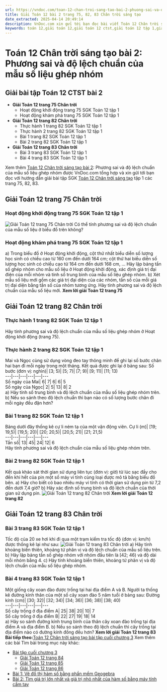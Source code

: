 ```yaml
---
url: https://vndoc.com/toan-12-chan-troi-sang-tao-bai-2-phuong-sai-va-do-lech-chuan-cua-mau-so-lieu-ghep-nhom-320494
title: Giải Toán 12 bài 2 trang 75, 82, 83 Chân trời sáng tạo
date_extracted: 2025-04-14 20:49:14
description: VnDoc.com xin gửi tới bạn đọc bài viết Toán 12 Chân trời sáng tạo bài 2: Phương sai và độ lệch chuẩn của mẫu số liệu ghép nhóm. Mời các bạn cùng theo dõi bài viết dưới đây.
keywords: toán 12,giải toán 12,giải toán 12 ctst,giải toán 12 tập 1,giải toán 12 Chân trời sáng tạo,toán 12 Chân trời sáng tạo tập 1,toán 12 Chân trời sáng tạo,Toán 12 Chân trời sáng tạo Bài 2,giải Toán 12 Chân trời sáng tạo Bài 2,Toán 12 Chân trời sáng tạo bài 2 Phương sai và độ lệch chuẩn của mẫu số liệu ghép nhóm,Phương sai và độ lệch chuẩn của mẫu số liệu ghép nhóm,giải toán 12 trang 75,giải toán 12 trang 82,giải toán 12 trang 83
---
```


# Toán 12 Chân trời sáng tạo bài 2: Phương sai và độ lệch chuẩn của mẫu số liệu ghép nhóm
## Giải bài tập Toán 12 CTST bài 2
  * **Giải Toán 12 trang 75 Chân trời**
    * Hoạt động khởi động trang 75 SGK Toán 12 tập 1
    * Hoạt động khám phá trang 75 SGK Toán 12 tập 1
  * **Giải Toán 12 trang 82 Chân trời**
    * Thực hành 1 trang 82 SGK Toán 12 tập 1
    * Thực hành 2 trang 82 SGK Toán 12 tập 1
    * Bài 1 trang 82 SGK Toán 12 tập 1
    * Bài 2 trang 82 SGK Toán 12 tập 1
  * **Giải Toán 12 trang 83 Chân trời**
    * Bài 3 trang 83 SGK Toán 12 tập 1
    * Bài 4 trang 83 SGK Toán 12 tập 1

Xem thêm
[Toán 12 Chân trời sáng tạo bài 2](<https://vndoc.com/toan-12-chan-troi-sang-tao-bai-2-phuong-sai-va-do-lech-chuan-cua-mau-so-lieu-ghep-nhom-320494>): Phương sai và độ lệch chuẩn của mẫu số liệu ghép nhóm được VnDoc.com tổng hợp và xin gửi tới bạn đọc với hướng dẫn giải bài tập SGK [Toán 12 Chân trời sáng tạo](<https://vndoc.com/toan-12-chan-troi-sang-tao>) tập 1 các trang 75, 82, 83.
## Giải Toán 12 trang 75 Chân trời
### Hoạt động khởi động trang 75 SGK Toán 12 tập 1
![Giải Toán 12 trang 75 Chân trời](https://i.vdoc.vn/data/image/2024/05/20/toan-12-chan-troi-sang-tao-bai-2-1.png)
Có thể tính phương sai và độ lệch chuẩn của mẫu số liệu ở biểu đồ trên không?
### Hoạt động khám phá trang 75 SGK Toán 12 tập 1
a\) Trong biểu đồ ở Hoạt động khởi động, cột thứ nhất biểu diễn số lượng học sinh có chiều cao từ 160 cm đến dưới 164 cm; cột thứ hai biểu diễn số lượng học sinh có chiều cao từ 164 cm đến dưới 168 cm, ...
Hãy lập bảng tần số ghép nhóm cho mẫu số liệu ở Hoạt động khởi động, xác định giá trị đại điện của mỗi nhóm và tính số trung bình của mẫu số liệu ghép nhóm.
b\) Xét mẫu số liệu mới gồm các giá trị đại diện của các nhóm, tần số của mỗi giá trị đại diện bằng tần số của nhóm tương ứng. Hãy tính phương sai và độ lệch chuẩn của mẫu số liệu mới.
**Xem lời giải Toán 12 trang 75**
## Giải Toán 12 trang 82 Chân trời
### Thực hành 1 trang 82 SGK Toán 12 tập 1
Hãy tính phương sai và độ lệch chuẩn của mẫu số liệu ghép nhóm ở Hoạt động khởi động \(trang 75\).
### Thực hành 2 trang 82 SGK Toán 12 tập 1
Mai và Ngọc cùng sử dụng vòng đeo tay thông minh để ghi lại số bước chân hai bạn đi mỗi ngày trong một tháng. Kết quả được ghi lại ở bảng sau:
Số bước \(đơn vị: nghìn\)| \[3; 5\)| \[5; 7\)| \[7; 9\)| \[9; 11\)| \[11; 13\)  
---|---|---|---|---|---  
Số ngày của Mai| 6| 7| 6| 6| 5  
Số ngày của Ngọc| 2| 5| 13| 8| 2  
a\) Hãy tính số trung bình và độ lệch chuẩn của mẫu số liệu ghép nhóm trên.
b\) Nếu so sánh theo độ lệch chuẩn thì bạn nào có số lượng bước chân đi mỗi ngày đều đặn hơn?
### Bài 1 trang 82 SGK Toán 12 tập 1
Bảng dưới đây thống kê cự li ném tạ của một vận động viên.
Cự li \(m\)| \[19; 19,5\)| \[19,5; 20\)| \[20; 20,5\)| \[20,5; 21\)| \[21; 21,5\)  
---|---|---|---|---|---  
Tần số| 13| 45| 24| 12| 6  
Hãy tính phương sai và độ lệch chuẩn của mẫu số liệu ghép nhóm trên.
### Bài 2 trang 82 SGK Toán 12 tập 1
Kết quả khảo sát thời gian sử dụng liên tục \(đơn vị: giờ\) từ lúc sạc đầy cho đến khi hết của pin một số máy vi tính cùng loại được mô tả bằng biểu đồ bên.
a\) Hãy cho biết có bao nhiêu máy vi tính có thời gian sử dụng pin từ 7,2 đến dưới 7,4 giờ?
b\) Hãy xác định số trung bình và độ lệch chuẩn của thời gian sử dụng pin.
![Giải Toán 12 trang 82 Chân trời](https://i.vdoc.vn/data/image/2024/05/20/toan-12-chan-troi-sang-tao-bai-2-2.png)
**Xem lời giải Toán 12 trang 82**
## Giải Toán 12 trang 83 Chân trời
### Bài 3 trang 83 SGK Toán 12 tập 1
Tốc độ của 20 xe hơi khi đi qua một trạm kiểm tra tốc độ \(đơn vị: km/h\) được thống kê lại như sau:
![Giải Toán 12 trang 83 Chân trời](https://i.vdoc.vn/data/image/2024/05/20/toan-12-chan-troi-sang-tao-bai-2-3.png)
a\) Hãy tính khoảng biến thiên, khoảng tứ phân vị và độ lệch chuẩn của mẫu số liệu trên.
b\) Hãy lập bảng tần số ghép nhóm với nhóm đầu tiên là \[42; 46\) và độ dài mỗi nhóm bằng 4.
c\) Hãy tính khoảng biến thiên, khoảng tứ phân vị và độ lệch chuẩn của mẫu số liệu ghép nhóm.
### Bài 4 trang 83 SGK Toán 12 tập 1
Một giống cây xoan đào được trồng tại hai địa điểm A và B. Người ta thống kê đường kính thân của một số cây xoan đào 5 năm tuổi ở bảng sau:
Đường kính \(cm\)| \[30; 32\)| \[32; 34\)| \[34; 36\)| \[36; 38\)| \[38; 40\)  
---|---|---|---|---|---  
Số cây trồng ở địa điểm A| 25| 38| 20| 10| 7  
Số cây trồng ở địa điểm B| 22| 27| 19| 18| 14  
a\) Hãy so sánh đường kính trung bình của thân cây xoan đào trồng tại địa điểm A và địa điểm B.
b\) Nếu so sánh theo độ lệch chuẩn thì cây trồng tại địa điểm nào có đường kính đồng đều hơn?
**Xem lời giải Toán 12 trang 83**
**Bài tiếp theo:**[Toán 12 Chân trời sáng tạo bài tập cuối chương 3](<https://vndoc.com/toan-12-chan-troi-sang-tao-bai-tap-cuoi-chuong-3-320521>)
Xem thêm các bài Tìm bài trong mục này khác:
  * [Bài tập cuối chương 3](</toan-12-chan-troi-sang-tao-bai-tap-cuoi-chuong-3-320521>)
    * [Giải Toán 12 trang 84](</giai-toan-12-trang-84-tap-1-chan-troi-sang-tao-328266>)
    * [Giải Toán 12 trang 85](</giai-toan-12-trang-85-tap-1-chan-troi-sang-tao-328272>)
    * [Giải Toán 12 trang 86](</giai-toan-12-trang-86-tap-1-chan-troi-sang-tao-328275>)
  * [Bài 1: Vẽ đồ thị hàm số bằng phần mềm Geogebra](</toan-12-chan-troi-sang-tao-bai-1-ve-do-thi-ham-so-bang-phan-mem-geogebra-320524>)
  * [Bài 2: Tìm giá trị lớn nhất và giá trị nhỏ nhất của hàm số bằng máy tính cầm tay](</toan-12-chan-troi-sang-tao-bai-2-tim-gia-tri-lon-nhat-va-gia-tri-nho-nhat-cua-ham-so-bang-may-tinh-cam-tay-320533>)


